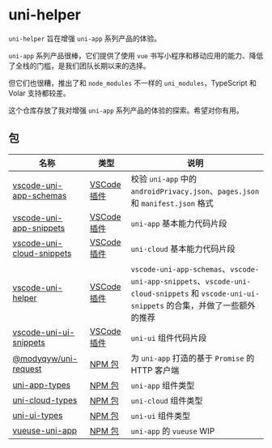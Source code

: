 # uni-helper

`uni-helper` 旨在增强 `uni-app` 系列产品的体验。

`uni-app` 系列产品很棒，它们提供了使用 `vue` 书写小程序和移动应用的能力、降低了全栈的门槛，是我们团队长期以来的选择。

但它们也很糟，推出了和 `node_modules` 不一样的 `uni_modules`，TypeScript 和 Volar 支持都较差。

这个仓库存放了我对增强 `uni-app` 系列产品的体验的探索。希望对你有用。

## 包

| 名称                                                                        | 类型                                                                                                 | 说明                                                                                                                                      |
| --------------------------------------------------------------------------- | ---------------------------------------------------------------------------------------------------- | ----------------------------------------------------------------------------------------------------------------------------------------- |
| [vscode-uni-app-schemas](./packages/vscode-uni-app-schemas/README.md)       | [VSCode 插件](https://marketplace.visualstudio.com/items?itemName=ModyQyW.vscode-uni-app-schemas)    | 校验 `uni-app` 中的 `androidPrivacy.json`、`pages.json` 和 `manifest.json` 格式                                                           |
| [vscode-uni-app-snippets](./packages/vscode-uni-app-snippets/README.md)     | [VSCode 插件](https://marketplace.visualstudio.com/items?itemName=ModyQyW.vscode-uni-app-snippets)   | `uni-app` 基本能力代码片段                                                                                                                |
| [vscode-uni-cloud-snippets](./packages/vscode-uni-cloud-snippets/README.md) | [VSCode 插件](https://marketplace.visualstudio.com/items?itemName=ModyQyW.vscode-uni-cloud-snippets) | `uni-cloud` 基本能力代码片段                                                                                                              |
| [vscode-uni-helper](./packages/vscode-uni-helper/README.md)                 | [VSCode 插件](https://marketplace.visualstudio.com/items?itemName=ModyQyW.vscode-uni-helper)         | `vscode-uni-app-schemas`、`vscode-uni-app-snippets`、`vscode-uni-cloud-snippets` 和 `vscode-uni-ui-snippets` 的合集，并做了一些额外的推荐 |
| [vscode-uni-ui-snippets](./packages/vscode-uni-ui-snippets/README.md)       | [VSCode 插件](https://marketplace.visualstudio.com/items?itemName=ModyQyW.vscode-uni-ui-snippets)    | `uni-ui` 组件代码片段                                                                                                                     |
| [@modyqyw/uni-request](./packages/uni-request)                              | [NPM 包](https://www.npmjs.com/package/@modyqyw/uni-request)                                         | 为 `uni-app` 打造的基于 `Promise` 的 HTTP 客户端                                                                                          |
| [uni-app-types](./packages/uni-app-types)                                   | [NPM 包](https://www.npmjs.com/package/uni-app-types)                                                | `uni-app` 组件类型                                                                                                                        |
| [uni-cloud-types](./packages/uni-cloud-types)                               | [NPM 包](https://www.npmjs.com/package/uni-cloud-types)                                              | `uni-cloud` 组件类型                                                                                                                      |
| [uni-ui-types](./packages/uni-ui-types)                                     | [NPM 包](https://www.npmjs.com/package/uni-ui-types)                                                 | `uni-ui` 组件类型                                                                                                                         |
| [vueuse-uni-app](./packages/vueuse-uni-app)                                 | [NPM 包](https://www.npmjs.com/package/vueuse-uni-app)                                               | `uni-app` 的 `vueuse` WIP                                                                                                                 |
